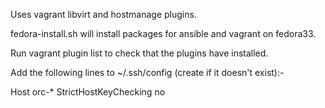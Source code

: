 Uses vagrant libvirt and hostmanage plugins.

fedora-install.sh will install packages for ansible and vagrant on fedora33.

Run vagrant plugin list to check that the plugins have installed.

Add the following lines to ~/.ssh/config (create if it doesn't exist):-

Host orc-*
  StrictHostKeyChecking no

